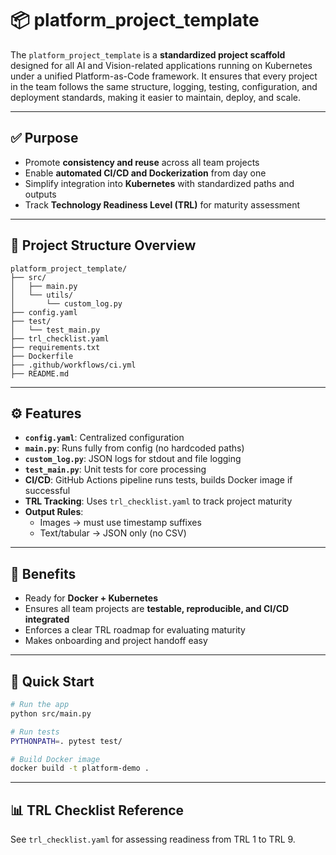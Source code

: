 # 📦 platform_project_template

The `platform_project_template` is a **standardized project scaffold** designed for all AI and Vision-related applications running on Kubernetes under a unified Platform-as-Code framework. It ensures that every project in the team follows the same structure, logging, testing, configuration, and deployment standards, making it easier to maintain, deploy, and scale.

---

## ✅ Purpose

- Promote **consistency and reuse** across all team projects
- Enable **automated CI/CD and Dockerization** from day one
- Simplify integration into **Kubernetes** with standardized paths and outputs
- Track **Technology Readiness Level (TRL)** for maturity assessment

---

## 📁 Project Structure Overview

```
platform_project_template/
├── src/
│   ├── main.py
│   └── utils/
│       └── custom_log.py
├── config.yaml
├── test/
│   └── test_main.py
├── trl_checklist.yaml
├── requirements.txt
├── Dockerfile
├── .github/workflows/ci.yml
├── README.md
```

---

## ⚙️ Features

- **`config.yaml`**: Centralized configuration
- **`main.py`**: Runs fully from config (no hardcoded paths)
- **`custom_log.py`**: JSON logs for stdout and file logging
- **`test_main.py`**: Unit tests for core processing
- **CI/CD**: GitHub Actions pipeline runs tests, builds Docker image if successful
- **TRL Tracking**: Uses `trl_checklist.yaml` to track project maturity
- **Output Rules**:
  - Images → must use timestamp suffixes
  - Text/tabular → JSON only (no CSV)

---

## 🚀 Benefits

- Ready for **Docker + Kubernetes**
- Ensures all team projects are **testable, reproducible, and CI/CD integrated**
- Enforces a clear TRL roadmap for evaluating maturity
- Makes onboarding and project handoff easy

---

## 🧪 Quick Start

```bash
# Run the app
python src/main.py

# Run tests
PYTHONPATH=. pytest test/

# Build Docker image
docker build -t platform-demo .
```

---

## 📊 TRL Checklist Reference

See `trl_checklist.yaml` for assessing readiness from TRL 1 to TRL 9.